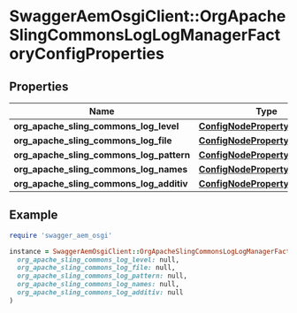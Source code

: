 # SwaggerAemOsgiClient::OrgApacheSlingCommonsLogLogManagerFactoryConfigProperties

## Properties

| Name | Type | Description | Notes |
| ---- | ---- | ----------- | ----- |
| **org_apache_sling_commons_log_level** | [**ConfigNodePropertyDropDown**](ConfigNodePropertyDropDown.md) |  | [optional] |
| **org_apache_sling_commons_log_file** | [**ConfigNodePropertyString**](ConfigNodePropertyString.md) |  | [optional] |
| **org_apache_sling_commons_log_pattern** | [**ConfigNodePropertyString**](ConfigNodePropertyString.md) |  | [optional] |
| **org_apache_sling_commons_log_names** | [**ConfigNodePropertyArray**](ConfigNodePropertyArray.md) |  | [optional] |
| **org_apache_sling_commons_log_additiv** | [**ConfigNodePropertyBoolean**](ConfigNodePropertyBoolean.md) |  | [optional] |

## Example

```ruby
require 'swagger_aem_osgi'

instance = SwaggerAemOsgiClient::OrgApacheSlingCommonsLogLogManagerFactoryConfigProperties.new(
  org_apache_sling_commons_log_level: null,
  org_apache_sling_commons_log_file: null,
  org_apache_sling_commons_log_pattern: null,
  org_apache_sling_commons_log_names: null,
  org_apache_sling_commons_log_additiv: null
)
```

